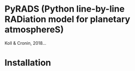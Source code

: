 # PyRADS (Python line-by-line RADiation model for planetary atmosphereS)

Koll & Cronin, 2018...

# Installation

# 
